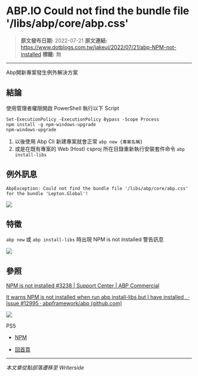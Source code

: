 # ABP.IO Could not find the bundle file &#x27;/libs/abp/core/abp.css&#x27;

> **原文發布日期:** 2022-07-21
> **原文連結:** https://www.dotblogs.com.tw/jakeuj/2022/07/21/abp-NPM-not-installed
> **標籤:** 無

---

Abp開新專案發生例外解決方案

## 結論

使用管理者權限開啟 PowerShell 執行以下 Script

```
Set-ExecutionPolicy -ExecutionPolicy Bypass -Scope Process
npm install -g npm-windows-upgrade
npm-windows-upgrade
```

1. 以後使用 Abp Cli 新建專案就會正常
   `abp new {專案名稱}`
2. 或是在既有專案的 Web (Host) csproj 所在目錄重新執行安裝套件命令
   `abp install-libs`

## 例外訊息

`AbpException: Could not find the bundle file '/libs/abp/core/abp.css' for the bundle 'Lepton.Global'!`

![](https://support.abp.io/QA/files/998fe814606042e8e84e3a0471ff0106.png)

## 特徵

`abp new` 或 `abp install-libs` 時出現 NPM is not installed 警告訊息

![](https://user-images.githubusercontent.com/15319947/173512022-54ed085a-a088-4a9f-a44c-00ca9174b3bd.png)

## 參照

[NPM is not installed #3238 | Support Center | ABP Commercial](https://support.abp.io/QA/Questions/3238/NPM-is-not-installed)

[It warns NPM is not installed when run abp install-libs,but I have installed . · Issue #12995 · abpframework/abp (github.com)](https://github.com/abpframework/abp/issues/12995)

![](https://card.psnprofiles.com/1/jakeuj.png)

PS5

* [NPM](/jakeuj/Tags?qq=NPM)

* [回首頁](/jakeuj)

---

*本文章從點部落遷移至 Writerside*
